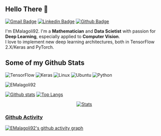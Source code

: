 ## Hello There 👋 
[![Gmail Badge](https://img.shields.io/badge/-emala.892@gmail.com-c14438?style=flat&logo=Gmail&logoColor=white&link=mailto:emala.892@gmail.com)](mailto:emala.892@gmail.com) 
[![Linkedin Badge](https://img.shields.io/badge/-Emanuele%20Malagoli-0072b1?style=flat&logo=Linkedin&logoColor=white&link=https://www.linkedin.com/in/emanuele-malagoli-93bbb91a8/?locale=en_US)](https://www.linkedin.com/in/emanuele-malagoli-93bbb91a8/) [![Github Badge](https://img.shields.io/badge/-EMalagoli92-grey?style=flat&logo=github&logoColor=white&link=https://github.com/EMalagoli92/)](https://www.github.com/EMalagoli92/)

I'm EMalagoli92. I'm a **Mathematician** and **Data Scietist** with passion for **Deep Learning**, especially applied to **Computer Vision**.\
I love to implement new deep learning architectures, both in TensorFlow 2.X/Keras and PyTorch.

## Some of my Github Stats

![TensorFlow](https://img.shields.io/badge/TensorFlow-%23FF6F00.svg?style=for-the-badge&logo=TensorFlow&logoColor=white)
![Keras](https://img.shields.io/badge/Keras-%23D00000.svg?style=for-the-badge&logo=Keras&logoColor=white)
![Linux](https://img.shields.io/badge/Linux-FCC624?style=for-the-badge&logo=linux&logoColor=black)
![Ubuntu](https://img.shields.io/badge/Ubuntu-E95420?style=for-the-badge&logo=ubuntu&logoColor=white&color=blueviolet)
![Python](https://img.shields.io/badge/python-3670A0?style=for-the-badge&logo=python&logoColor=ffdd54)
<p align=left> <img src=https://komarev.com/ghpvc/?username=EMalagoli92 alt=EMalagoli92 /> </p>

[![Github stats](https://github-readme-stats.vercel.app/api?username=EMalagoli92&show_icons=true&include_all_commits=true)](https://github.com/EMalagoli92/github-readme-stats)
[![Top Langs](https://github-readme-stats.vercel.app/api/top-langs/?username=EMalagoli92&layout=compact)](https://github.com/EMalagoli92/github-readme-stats)




<div align="center">

   <a href= "">![Stats](https://github-readme-stats.vercel.app/api?username=EMalagoli92&show_icons=true&theme=gruvbox)

</div>

### Github Activity
[![EMalagoli92's github activity graph](https://activity-graph.herokuapp.com/graph?username=EMalagoli92&theme=react-dark)](https://github.com/ashutosh00710/github-readme-activity-graph)
